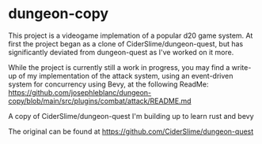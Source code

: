 # dungeon-copy
This project is a videogame implemation of a popular d20 game system. At first the project began as a clone of CiderSlime/dungeon-quest, but has significantly deviated from dungeon-quest as I've worked on it more.

While the project is currently still a work in progress, you may find a write-up of my implementation of the attack system, using an event-driven system for concurrency using Bevy, at the following ReadMe: https://github.com/josephleblanc/dungeon-copy/blob/main/src/plugins/combat/attack/README.md

A copy of CiderSlime/dungeon-quest I'm building up to learn rust and bevy

The original can be found at https://github.com/CiderSlime/dungeon-quest
